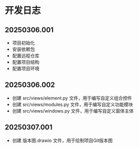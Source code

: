 # 开发日志

## 20250306.001
- 项目初始化
- 安装依赖包
- 配置远程仓库
- 配置项目结构
- 配置项目环境

## 20250306.002
- 创建 src/views/element.py 文件，用于编写自定义组合控件
- 创建 src/views/modules.py 文件，用于编写自定义功能模块
- 创建 src/views/windows.py 文件，用于编写自定义窗体主体

## 20250307.001
- 创建 版本图.drawio 文件，用于绘制项目Git版本图
